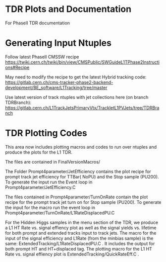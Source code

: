 # TDR Plots and Documentation

For PhaseII TDR documentation

# Generating Input Ntuples

Follow latest PhaseII CMSSW recipe
https://twiki.cern.ch/twiki/bin/view/CMSPublic/SWGuideL1TPhase2Instructions#Recipe

May need to modify the recipe to get the latest Hybrid tracking code:
https://gitlab.cern.ch/cms-tracker-phase2-backend-development/BE_software/L1Tracking/tree/master

Use latest version of track ntuples with jet collections here (on branch TDRBranch): 
https://gitlab.cern.ch/L1TrackJetsPrimaryVtx/TrackletL1PVJets/tree/TDRBranch


# TDR Plotting Codes

This area now includes plotting macros and codes to run over ntuples and produce the plots for the L1 TDR. 

The files are contained in FinalVersionMacros/

The Folder Prompt4parameter/JetEfficiency contains the plot recipe for prompt track jet efficiency for TTBar( NoPU) 
and the Stop sample (PU200). To generate the input run the Event loop in Prompt4parameter/JetEfficiency.C

The files contained in Prompt4parameter/TurnOnRate contain the plot recipe for the prompt track jet turn on for 
Stop sample (PU200). To generate the input for the macro run the event loop in Prompt4parameter/TurnOnRate/L1RateDisplacedPU.C

For the Hidden Higgs samples in the menu section of the TDR, we produce a L1 HT Rate vs. signal effiency plot as well 
as the signal yields vs. lifetime for both prompt and extended tracks input to track jets. The macro for the input of the signal efficiency 
and L1Rate (from the minbias sample) is the same: ExtendedTracking/L1RateDisplacedPU.C . It includes the output for both prompt HT and 
HT+displaced tag. The plotting macro for the L1 HT Rate vs. signal effiency plot is ExtendedTracking/QuickRateEff.C . 

